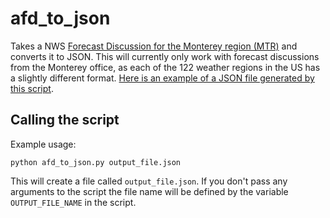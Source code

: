 # afd_to_json
Takes a NWS [Forecast Discussion for the Monterey region (MTR)](https://forecast.weather.gov/product.php?site=NWS&issuedby=MTR&product=AFD&format=CI&version=1&glossary=1) and converts it to JSON. This will currently only work with forecast discussions from the Monterey office, as each of the 122 weather regions in the US has a slightly different format. [Here is an example of a JSON file generated by this script](http://mattmangels.com/forecast/afd_mtr.json).

## Calling the script
Example usage:
```console
python afd_to_json.py output_file.json
```

This will create a file called ```output_file.json```. If you don't pass any arguments to the script the file name will be defined by the variable ```OUTPUT_FILE_NAME``` in the script.


